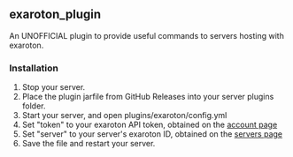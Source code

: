 ## exaroton_plugin
An UNOFFICIAL plugin to provide useful commands to servers hosting with exaroton.

### Installation
1. Stop your server.
2. Place the plugin jarfile from GitHub Releases into your server plugins folder.
3. Start your server, and open plugins/exaroton/config.yml
4. Set "token" to your exaroton API token, obtained on the [account page](https://exaroton.com/account)
5. Set "server" to your server's exaroton ID, obtained on the [servers page](https://exaroton.com/servers)
6. Save the file and restart your server.
